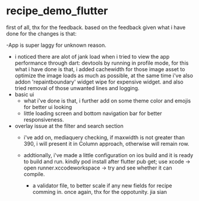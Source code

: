 # recipe_demo_flutter

first of all, thx for the feedback.
based on the feedback given what i have done for the changes is that:

-App is super laggy for unknown reason.
  - i noticed there are alot of jank load when i tried to view the app performance through dart: devtools by running in profile mode, for this what i have done is that, i added cachewidth for those image asset to optimize the image loads as much as possible, at the same time i've also addon 'repaintboundary' widget wipe for expensive widget. and also tried removal of those unwanted lines and logging.
- basic ui
  - what i've done is that, i further add on some theme color and emojis for better ui looking
  - little loading screen and bottom navigation bar for better responsiveness.
- overlay issue at the filter and search section
  - i've add on, mediaquery checking, if maxwidth is not greater than 390, i will present it in Column approach, otherwise will remain row.
 
  - addtionally, i've made a little configuration on ios build and it is ready to build and run. kindly pod install after flutter pub get; use xcode -> open runner.xccodeworkspace -> try and see whether it can compile.
    - a validator file, to better scale if any new fields for recipe comming in.
once again, thx for the oppotunity. 
jia sian
